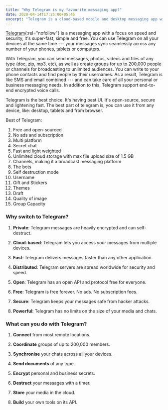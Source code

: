 ```yaml
---
title: "Why Telegram is my favourite messaging app?"
date: 2020-04-14T17:25:00+05:45
excerpt: "Telegram is a cloud-based mobile and desktop messaging app with a focus on security and speed."
---
```


[Telegram](https://telegram.org/){:rel="nofollow"} is a messaging app with a focus on speed and security, it's super-fast, simple and free. You can use Telegram on all your devices at the same time --- your messages sync seamlessly across any number of your phones, tablets or computers.

With Telegram, you can send messages, photos, videos and files of any type (doc, zip, mp3, etc), as well as create groups for up to 200,000 people or channels for broadcasting to unlimited audiences. You can write to your phone contacts and find people by their usernames. As a result, Telegram is like SMS and email combined --- and can take care of all your personal or business messaging needs. In addition to this, Telegram support end-to-end encrypted voice calls.

Telegram is the best choice. It's having best UI. It's open-source, secure and lightening fast. The best part of telegram is, you can use it from any device, like: desktop, tablets and from browser.

Best of Telegram:

1. Free and open-sourced
2. No ads and subscription
3. Multi platform
4. Secret chat
5. Fast and light weighted
6. Unlimited cloud storage with max file upload size of 1.5 GB
7. Channels, making it a broadcast messaging platform
8. The bots
9. Self destruction mode
10. Username
11. Gift and Stickers
12. Themes
13. Draft
14. Quality of image
15. Group Capacity

### Why switch to Telegram?

1. **Private**: Telegram messages are heavily encrypted and can self-destruct.

2. **Cloud-based**: Telegram lets you access your messages from multiple devices.

3. **Fast**: Telegram delivers messages faster than any other application.

4. **Distributed**: Telegram servers are spread worldwide for security and speed.

5. **Open**: Telegram has an open API and protocol free for everyone.

6. **Free**: Telegram is free forever. No ads. No subscription fees.

7. **Secure**: Telegram keeps your messages safe from hacker attacks.

8. **Powerful**: Telegram has no limits on the size of your media and chats.

### What can you do with Telegram?

1. **Connect** from most remote locations.

2. **Coordinate** groups of up to 200,000 members.

3. **Synchronise** your chats across all your devices.

4. **Send documents** of any type.

5. **Encrypt** personal and business secrets.

6. **Destruct** your messages with a timer.

7. **Store** your media in the cloud.

8. **Build** your own tools on its API.
